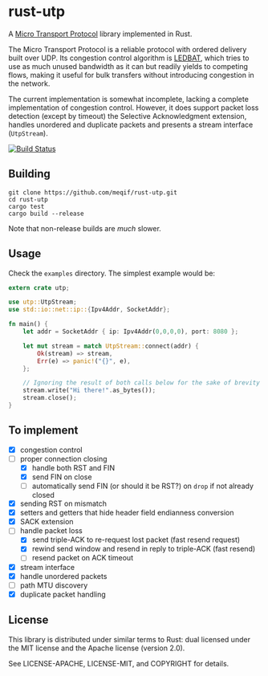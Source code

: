 # rust-utp

A [Micro Transport Protocol](http://www.bittorrent.org/beps/bep_0029.html)
library implemented in Rust.

The Micro Transport Protocol is a reliable protocol with ordered delivery built
over UDP. Its congestion control algorithm is
[LEDBAT](http://tools.ietf.org/html/rfc6817), which tries to use as much unused
bandwidth as it can but readily yields to competing flows, making it useful for
bulk transfers without introducing congestion in the network.

The current implementation is somewhat incomplete, lacking a complete implementation of congestion
control. However, it does support packet loss detection (except by timeout) the
Selective Acknowledgment extension, handles unordered and duplicate packets and
presents a stream interface (`UtpStream`).

[![Build Status](http://img.shields.io/travis/meqif/rust-utp.svg?style=flat)](https://travis-ci.org/meqif/rust-utp)

## Building

```
git clone https://github.com/meqif/rust-utp.git
cd rust-utp
cargo test
cargo build --release
```

Note that non-release builds are *much* slower.

## Usage

Check the `examples` directory. The simplest example would be:

```rust
extern crate utp;

use utp::UtpStream;
use std::io::net::ip::{Ipv4Addr, SocketAddr};

fn main() {
    let addr = SocketAddr { ip: Ipv4Addr(0,0,0,0), port: 8080 };

    let mut stream = match UtpStream::connect(addr) {
        Ok(stream) => stream,
        Err(e) => panic!("{}", e),
    };

    // Ignoring the result of both calls below for the sake of brevity
    stream.write("Hi there!".as_bytes());
    stream.close();
}
```

## To implement

- [x] congestion control
- [ ] proper connection closing
    - [x] handle both RST and FIN
    - [x] send FIN on close
    - [ ] automatically send FIN (or should it be RST?) on `drop` if not already closed
- [x] sending RST on mismatch
- [x] setters and getters that hide header field endianness conversion
- [x] SACK extension
- [ ] handle packet loss
    - [x] send triple-ACK to re-request lost packet (fast resend request)
    - [x] rewind send window and resend in reply to triple-ACK (fast resend)
    - [ ] resend packet on ACK timeout
- [x] stream interface
- [x] handle unordered packets
- [ ] path MTU discovery
- [x] duplicate packet handling

## License

This library is distributed under similar terms to Rust: dual licensed under the MIT license and the Apache license (version 2.0).

See LICENSE-APACHE, LICENSE-MIT, and COPYRIGHT for details.
